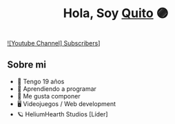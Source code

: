 <div align="center">
  <h1>Hola, Soy <a href="">Quito</a> 🟣</h1>
</div>
<img src="">

[![Youtube Channel] Subscribers](aaa)]

## Sobre mi

- 🧭 Tengo 19 años
- 🔮 Aprendiendo a programar
- 🎵 Me gusta componer
- 🖥 Videojuegos / Web development
- 🪐 HeliumHearth Studios [Líder]
  

